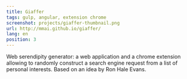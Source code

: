 ```yaml
---
title: Giaffer
tags: gulp, angular, extension chrome
screenshot: projects/giaffer-thumbnail.png
url: http://mmai.github.io/giaffer/
lang: en
position: 3
---
```

Web serendipity generator: a web application and a chrome extension allowing to randomly construct a search engine request from a list of personal interests. Based on an idea by Ron Hale Evans.
